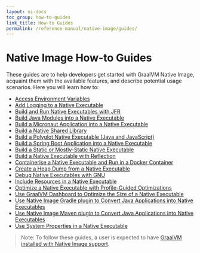 ```yaml
---
layout: ni-docs
toc_group: how-to-guides
link_title: How-to Guides
permalink: /reference-manual/native-image/guides/
---
```


# Native Image How-to Guides

These guides are to help developers get started with GraalVM Native Image, acquaint them with the available features, and describe potential usage scenarios. 
Here you will learn how to:

- [Access Environment Variables](access-environment-variables.md)
- [Add Logging to a Native Executable](add-logging-to-native-executable.md)
- [Build and Run Native Executables with JFR](build-and-run-native-executable-with-jfr.md)
- [Build Java Modules into a Native Executable](build-java-module-app-aot.md)
- [Build a Micronaut Application into a Native Executable](build-micronaut-app-into-native-executable.md)
- [Build a Native Shared Library](build-native-shared-library.md)
- [Build a Polyglot Native Executable (Java and JavaScript)](build-polyglot-native-executable.md)
- [Build a Spring Boot Application into a Native Executable](build-spring-app-into-native-executable.md)
- [Build a Static or Mostly-Static Native Executable](build-static-executable.md)
- [Build a Native Executable with Reflection](build-with-reflection.md)
- [Containerise a Native Executable and Run in a Docker Container](containerise-native-executable-with-docker.md)
- [Create a Heap Dump from a Native Executable](create-heap-dump-from-native-executable.md)
- [Debug Native Executables with GNU](debug-native-executables-with-gnu.md)
- [Include Resources in a Native Executable](include-resources.md)
- [Optimize a Native Executable with Profile-Guided Optimizations](optimize-native-executable-with-pgo.md)
- [Use GraalVM Dashboard to Optimize the Size of a Native Executable](use-graalvm-dashboard.md)
- [Use Native Image Gradle plugin to Convert Java Applications into Native Executables](use-native-image-gradle-plugin.md)
- [Use Native Image Maven plugin to Convert Java Applications into Native Executables](use-native-image-maven-plugin.md)
- [Use System Properties in a Native Executable](use-system-properties.md)

> Note: To follow these guides, a user is expected to have [GraalVM installed with Native Image support](../README.md#install-native-image). 